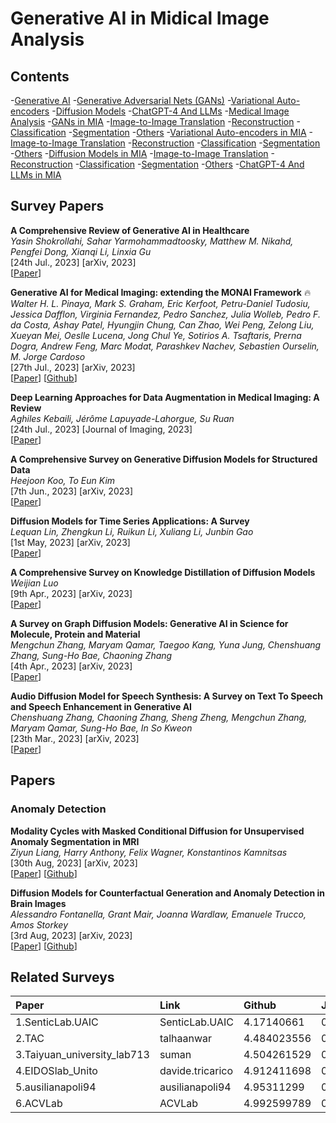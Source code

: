 # Generative AI in Midical Image Analysis

<!--  
## Contents
- [Survey Papers](#related-surveys)
- [Papers](#papers)
  - [Anomaly Detection](#anomaly-detection)
  - [Denoising](#denoising)
  - [Segmentation](#segmentation)
  - [Image-to-Image Translation](#image-to-image-translation)
  - [Reconstruction](#reconstruction)
  - [Image Generation](#image-generation)
  - [Text-to-Image](#text-to-image)
  - [Registration](#registration)  -->


## Contents

-[Generative AI](#anomaly-detection)
  -[Generative Adversarial Nets (GANs)](#anomaly-detection)
  -[Variational Auto-encoders](#anomaly-detection)
  -[Diffusion Models](#anomaly-detection)
  -[ChatGPT-4 And LLMs](#anomaly-detection)
-[Medical Image Analysis](#anomaly-detection)
-[GANs in MIA](#anomaly-detection)
  -[Image-to-Image Translation](#anomaly-detection)
  -[Reconstruction](#anomaly-detection)
  -[Classification](#anomaly-detection)
  -[Segmentation](#anomaly-detection)
  -[Others](#anomaly-detection) 
-[Variational Auto-encoders in MIA](#anomaly-detection)
  -[Image-to-Image Translation](#anomaly-detection)
  -[Reconstruction](#anomaly-detection)
  -[Classification](#anomaly-detection)
  -[Segmentation](#anomaly-detection) 
  -[Others](#anomaly-detection) 
-[Diffusion Models in MIA](#anomaly-detection)
  -[Image-to-Image Translation](#anomaly-detection)
  -[Reconstruction](#anomaly-detection)
  -[Classification](#anomaly-detection)
  -[Segmentation](#anomaly-detection)
  -[Others](#anomaly-detection) 
-[ChatGPT-4 And LLMs in MIA](#anomaly-detection)  



## Survey Papers

**A Comprehensive Review of Generative AI in Healthcare** \
*Yasin Shokrollahi, Sahar Yarmohammadtoosky, Matthew M. Nikahd, Pengfei Dong, Xianqi Li, Linxia Gu* \
[24th Jul., 2023] [arXiv, 2023] \
[[Paper](https://arxiv.org/abs/2310.00795)]

**Generative AI for Medical Imaging: extending the MONAI Framework** :fire: \
*Walter H. L. Pinaya, Mark S. Graham, Eric Kerfoot, Petru-Daniel Tudosiu, Jessica Dafflon, Virginia Fernandez, Pedro Sanchez, Julia Wolleb, Pedro F. da Costa, Ashay Patel, Hyungjin Chung, Can Zhao, Wei Peng, Zelong Liu, Xueyan Mei, Oeslle Lucena, Jong Chul Ye, Sotirios A. Tsaftaris, Prerna Dogra, Andrew Feng, Marc Modat, Parashkev Nachev, Sebastien Ourselin, M. Jorge Cardoso* \
[27th Jul., 2023] [arXiv, 2023] \
[[Paper](https://arxiv.org/abs/2307.15208)] [[Github](https://github.com/Project-MONAI/GenerativeModels)]

**Deep Learning Approaches for Data Augmentation in Medical Imaging: A Review** \
*Aghiles Kebaili, Jérôme Lapuyade-Lahorgue, Su Ruan* \
[24th Jul., 2023] [Journal of Imaging, 2023] \
[[Paper](https://arxiv.org/abs/2307.13125)]

**A Comprehensive Survey on Generative Diffusion Models for Structured Data** \
*Heejoon Koo, To Eun Kim* \
[7th Jun., 2023] [arXiv, 2023]  \
[[Paper](https://arxiv.org/abs/2306.04139)]

**Diffusion Models for Time Series Applications: A Survey** \
*Lequan Lin, Zhengkun Li, Ruikun Li, Xuliang Li, Junbin Gao* \
[1st May, 2023] [arXiv, 2023] \
[[Paper](https://arxiv.org/abs/2305.00624)]

**A Comprehensive Survey on Knowledge Distillation of Diffusion Models** \
*Weijian Luo* \
[9th Apr., 2023] [arXiv, 2023] \
[[Paper](https://arxiv.org/abs/2304.04262)] 

**A Survey on Graph Diffusion Models: Generative AI in Science for Molecule, Protein and Material** \
*Mengchun Zhang, Maryam Qamar, Taegoo Kang, Yuna Jung, Chenshuang Zhang, Sung-Ho Bae, Chaoning Zhang* \
[4th Apr., 2023] [arXiv, 2023] \
[[Paper](https://arxiv.org/abs/2304.01565)] 

**Audio Diffusion Model for Speech Synthesis: A Survey on Text To Speech and Speech Enhancement in Generative AI** \
*Chenshuang Zhang, Chaoning Zhang, Sheng Zheng, Mengchun Zhang, Maryam Qamar, Sung-Ho Bae, In So Kweon* \
[23th Mar., 2023] [arXiv, 2023] \
[[Paper](https://arxiv.org/abs/2303.13336)] 

## Papers

### Anomaly Detection

**Modality Cycles with Masked Conditional Diffusion for Unsupervised Anomaly Segmentation in MRI** \
*Ziyun Liang, Harry Anthony, Felix Wagner, Konstantinos Kamnitsas* \
[30th Aug, 2023] [arXiv, 2023]<br>
[[Paper](https://arxiv.org/abs/2308.16150)] [[Github](https://github.com/ZiyunLiang/MMCCD)]

**Diffusion Models for Counterfactual Generation and Anomaly Detection in Brain Images** \
*Alessandro Fontanella, Grant Mair, Joanna Wardlaw, Emanuele Trucco, Amos Storkey* \
[3rd Aug, 2023] [arXiv, 2023]<br>
[[Paper](https://arxiv.org/abs/2308.02062)] [[Github](https://github.com/alessandro-f/Dif-fuse)]

## Related Surveys			
|Paper |             	Link| 	Github|	Journal|
|:--------|:----------|:---------|:----------|
|1.SenticLab.UAIC| 	SenticLab.UAIC|	4.17140661|	0.948787386|	
|2.TAC|	talhaanwar|	4.484023556|	0.946005946|
|3.Taiyuan_university_lab713| 	suman|	4.504261529|	0.949030574|
|4.EIDOSlab_Unito| 	davide.tricarico|	4.912411698|	0.942962971|
|5.ausilianapoli94|	ausilianapoli94|	4.95311299|	0.943508386|	
|6.ACVLab|	 ACVLab|	4.992599789|	0.9364718|	
